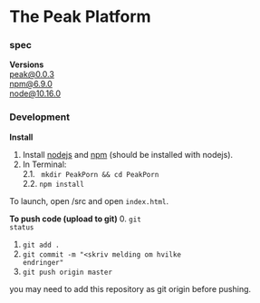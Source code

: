 # The Peak Platform


### spec
**Versions** \
peak@0.0.3 \
npm@6.9.0 \
node@10.16.0


### Development

**Install**
1. Install [nodejs](https://nodejs.org/en/) and [npm](https://www.npmjs.com/) (should be installed with nodejs).
2. In Terminal: \
    2.1. <code> mkdir PeakPorn && cd PeakPorn </code> \
    2.2. <code>npm install</code>

To launch, open /src and open <code>index.html</code>.

**To push code (upload to git)**
0. <code>git status</code>
1. <code>git add .</code>
2. <code>git commit -m "<skriv melding om hvilke endringer"</code>
3. <code>git push origin master </code>

you may need to add this repository as git origin before pushing.
